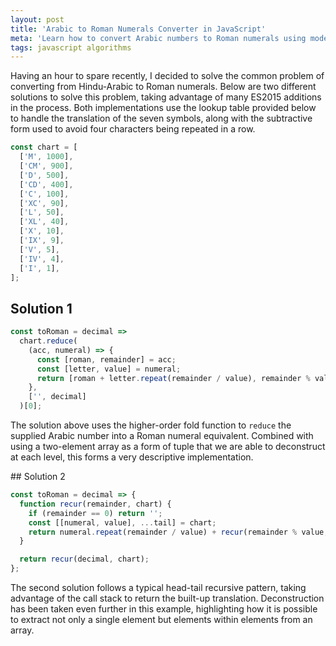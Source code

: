 ```yaml
---
layout: post
title: 'Arabic to Roman Numerals Converter in JavaScript'
meta: 'Learn how to convert Arabic numbers to Roman numerals using modern JavaScript and ES2015 features with two distinct solutions.'
tags: javascript algorithms
---
```


Having an hour to spare recently, I decided to solve the common problem of converting from Hindu-Arabic to Roman numerals. <!--more-->
Below are two different solutions to solve this problem, taking advantage of many ES2015 additions in the process.
Both implementations use the lookup table provided below to handle the translation of the seven symbols, along with the subtractive form used to avoid four characters being repeated in a row.

```js
const chart = [
  ['M', 1000],
  ['CM', 900],
  ['D', 500],
  ['CD', 400],
  ['C', 100],
  ['XC', 90],
  ['L', 50],
  ['XL', 40],
  ['X', 10],
  ['IX', 9],
  ['V', 5],
  ['IV', 4],
  ['I', 1],
];
```

## Solution 1

```js
const toRoman = decimal =>
  chart.reduce(
    (acc, numeral) => {
      const [roman, remainder] = acc;
      const [letter, value] = numeral;
      return [roman + letter.repeat(remainder / value), remainder % value];
    },
    ['', decimal]
  )[0];
```

The solution above uses the higher-order fold function to `reduce` the supplied Arabic number into a Roman numeral equivalent.
Combined with using a two-element array as a form of tuple that we are able to deconstruct at each level, this forms a very descriptive implementation.

## Solution 2

```js
const toRoman = decimal => {
  function recur(remainder, chart) {
    if (remainder == 0) return '';
    const [[numeral, value], ...tail] = chart;
    return numeral.repeat(remainder / value) + recur(remainder % value, tail);
  }

  return recur(decimal, chart);
};
```

The second solution follows a typical head-tail recursive pattern, taking advantage of the call stack to return the built-up translation.
Deconstruction has been taken even further in this example, highlighting how it is possible to extract not only a single element but elements within elements from an array.
